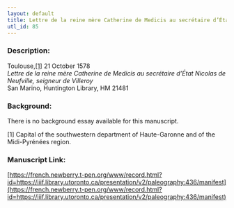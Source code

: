 ```yaml
---
layout: default
title: Lettre de la reine mère Catherine de Medicis au secrétaire d’État Nicolas de Neufville, seigneur de Villeroy
utl_id: 85
---
```


### Description:

Toulouse,<a id="_ftnref1">[[1]](#_ftn1)</a> 21 October 1578<br>
_Lettre de la reine mère Catherine de Medicis au secrétaire d’État Nicolas de Neufville, seigneur de Villeroy_<br>
San Marino, Huntington Library, HM 21481

### Background:

There is no background essay available for this manuscript.

<a id="_ftn1">[1]</a> Capital of the southwestern department of Haute-Garonne and of the Midi-Pyrénées region. 

### Manuscript Link:

[https://french.newberry.t-pen.org/www/record.html?id=https://iiif.library.utoronto.ca/presentation/v2/paleography:436/manifest](https://french.newberry.t-pen.org/www/record.html?id=https://iiif.library.utoronto.ca/presentation/v2/paleography:436/manifest)
